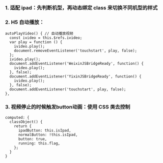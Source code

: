 ### 1. 适配 ipad：先判断机型，再动态绑定 class 来切换不同机型的样式

### 2. H5 自动播放：
```
autoPlayVideo() { // 自动播放视频
  const ivideo = this.$refs.ivideo;
  var play = function () {
    ivideo.play();
    document.removeEventListener('touchstart', play, false);
  };
  ivideo.play();
  document.addEventListener('WeixinJSBridgeReady', function() {
    ivideo.play();
  }, false);
  document.addEventListener('YixinJSBridgeReady', function() {
    ivideo.play();
  }, false);
  document.addEventListener('touchstart', play, false);
},
```
  
### 3. 视频停止的时候触发button动画：使用 CSS 类去控制
```
computed: {
  classObject() {
    return {
      ipadButton: this.isIpad,
      normalButton: !this.isIpad,
      button: true,
      running: this.flag,
    };
  }
}
```